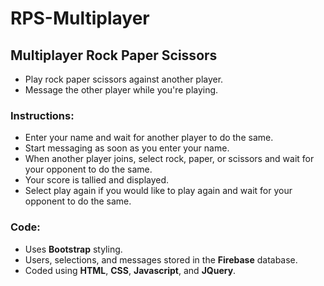 # RPS-Multiplayer

## Multiplayer Rock Paper Scissors
* Play rock paper scissors against another player.  
* Message the other player while you're playing.  

### Instructions:
* Enter your name and wait for another player to do the same.
* Start messaging as soon as you enter your name.
* When another player joins, select rock, paper, or scissors and wait for your opponent to do the same.  
* Your score is tallied and displayed.
* Select play again if you would like to play again and wait for your opponent to do the same.

### Code:
* Uses **Bootstrap** styling.
* Users, selections, and messages stored in the **Firebase** database.
* Coded using **HTML**, **CSS**, **Javascript**, and **JQuery**.


